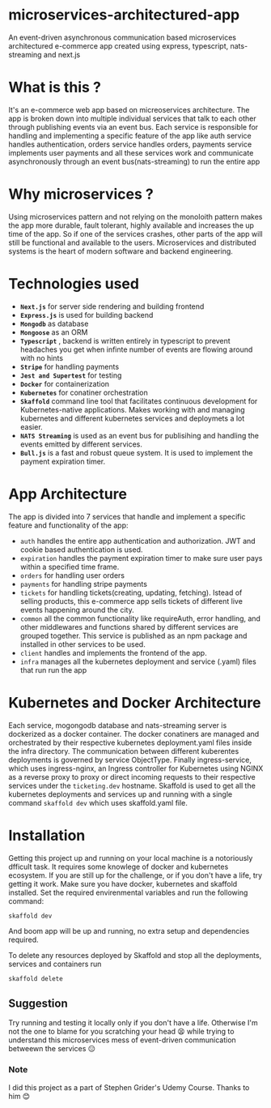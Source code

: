 # microservices-architectured-app
An event-driven asynchronous communication based microservices architectured e-commerce app created using express, typescript, nats-streaming and next.js

# What is this ?

It's an e-commerce web app based on micreoservices architecture. The app is broken down into multiple individual services that talk to each other through
publishing events via an event bus. Each service is responsible for handling and implementing a specific feature of the app like auth service handles authentication,
orders service handles orders, payments service implements user payments and all these services work and communicate asynchronously through an event bus(nats-streaming)
to run the entire app

# Why microservices ?

Using microservices pattern and not relying on the monoloith pattern makes the app more durable, fault tolerant, highly available and increases the up time of the app.
So if one of the services crashes, other parts of the app will still be functional and available to the users. Microservices and distributed systems is the heart of modern
software and backend engineering.


# Technologies used

- **`Next.js`** for server side rendering and building frontend
- **`Express.js`** is used for building backend
- **`Mongodb`** as database
- **`Mongoose`** as an ORM
- **`Typescript`** , backend is written entirely in typescript to prevent headaches you get when infinte number of events are flowing around with no hints
- **`Stripe`** for handling payments
- **`Jest and Supertest`** for testing 
- **`Docker`** for containerization
- **`Kubernetes`** for conatiner orchestration
- **`Skaffold`** command line tool that facilitates continuous development for Kubernetes-native applications. Makes working with and managing kubernetes 
                  and different kubernetes services and deploymets a lot easier.
- **`NATS Streaming`** is used as an event bus for publisihing and handling the events emitted by different services.
- **`Bull.js`** is a fast and robust queue system. It is used to implement the payment expiration timer.


# App Architecture

The app is divided into 7 services that handle and implement a specific feature and functionality of the app:

- `auth` handles the entire app authentication and authorization. JWT and cookie based authentication is used.
- `expiration` handles the payment expiration timer to make sure user pays within a specified time frame. 
- `orders` for handling user orders
- `payments` for handling stripe payments
- `tickets` for handling tickets(creating, updating, fetching). Istead of selling products, this e-commerce app sells tickets of different live events happening around the city.
- `common` all the common functionality like requireAuth, error handling, and other middlewares and functions shared by different services are grouped together. 
            This service is published as an npm package and installed in other services to be used. 
- `client` handles and implements the frontend of the app.
- `infra`  manages all the kubernetes deployment and service (.yaml) files that run run the app


# Kubernetes and Docker Architecture

Each service, mogongodb database and nats-streaming server is dockerized as a docker container. The docker conatiners are managed and orchestrated by their respective kubernetes deployment.yaml files inside the infra directory. The communication between different kuberentes deployments is governed by service ObjectType.
Finally ingress-service, which uses ingress-nginx, an Ingress controller for Kubernetes using NGINX as a reverse proxy to proxy or direct incoming requests to their
respective services under the `ticketing.dev` hostname. Skaffold is used to get all the kubernetes deployments and services up and running with a single command 
`skaffold dev` which uses skaffold.yaml file. 

#  Installation 

Getting this project up and running on your local machine is a notoriously dfficult task. It requires some knowlege of docker and kubernetes ecosystem. If you 
are still up for the challenge, or if you don't have a life, try getting it work. Make sure you have docker, kubernetes and skaffold installed. Set the required envirenmental variables and run the following command:

```
skaffold dev
```

And boom app will be up and running, no extra setup and dependencies required.

To delete any resources deployed by Skaffold and stop all the deployments, services and containers run 

```
skaffold delete
```

## Suggestion 

Try running and testing it locally only if you don't have a life. Otherwise I'm not the one to blame for you scratching your head 😫
while trying to understand this microservices mess of event-driven communication betweewn the services 😑

### Note 

I did this project as a part of Stephen Grider's Udemy Course. Thanks to him 😊
